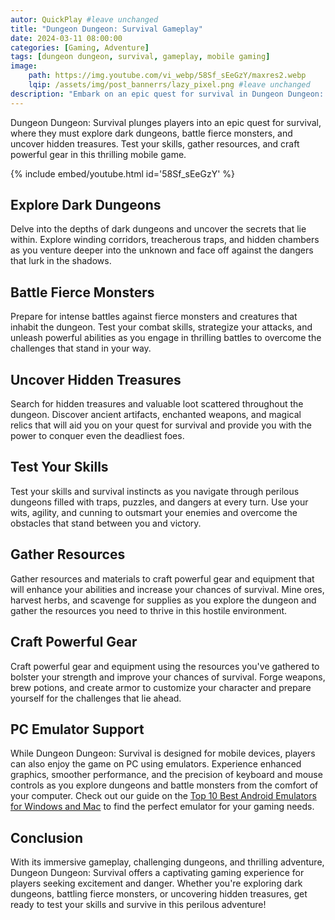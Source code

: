 ```yaml
---
autor: QuickPlay #leave unchanged
title: "Dungeon Dungeon: Survival Gameplay"
date: 2024-03-11 08:00:00
categories: [Gaming, Adventure]
tags: [dungeon dungeon, survival, gameplay, mobile gaming]
image: 
    path: https://img.youtube.com/vi_webp/58Sf_sEeGzY/maxres2.webp 
    lqip: /assets/img/post_bannerrs/lazy_pixel.png #leave unchanged
description: "Embark on an epic quest for survival in Dungeon Dungeon: Survival, a thrilling mobile game that challenges players to explore dark dungeons, battle fierce monsters, and uncover hidden treasures. Test your skills, gather resources, and craft powerful gear as you strive to conquer the depths of the dungeon and emerge victorious. Discover its immersive gameplay, challenging dungeons, and how to survive in this perilous adventure."
---
```


Dungeon Dungeon: Survival plunges players into an epic quest for survival, where they must explore dark dungeons, battle fierce monsters, and uncover hidden treasures. Test your skills, gather resources, and craft powerful gear in this thrilling mobile game.

{% include embed/youtube.html id='58Sf_sEeGzY' %}

## Explore Dark Dungeons
Delve into the depths of dark dungeons and uncover the secrets that lie within. Explore winding corridors, treacherous traps, and hidden chambers as you venture deeper into the unknown and face off against the dangers that lurk in the shadows.

## Battle Fierce Monsters
Prepare for intense battles against fierce monsters and creatures that inhabit the dungeon. Test your combat skills, strategize your attacks, and unleash powerful abilities as you engage in thrilling battles to overcome the challenges that stand in your way.

## Uncover Hidden Treasures
Search for hidden treasures and valuable loot scattered throughout the dungeon. Discover ancient artifacts, enchanted weapons, and magical relics that will aid you on your quest for survival and provide you with the power to conquer even the deadliest foes.

## Test Your Skills
Test your skills and survival instincts as you navigate through perilous dungeons filled with traps, puzzles, and dangers at every turn. Use your wits, agility, and cunning to outsmart your enemies and overcome the obstacles that stand between you and victory.

## Gather Resources
Gather resources and materials to craft powerful gear and equipment that will enhance your abilities and increase your chances of survival. Mine ores, harvest herbs, and scavenge for supplies as you explore the dungeon and gather the resources you need to thrive in this hostile environment.

## Craft Powerful Gear
Craft powerful gear and equipment using the resources you've gathered to bolster your strength and improve your chances of survival. Forge weapons, brew potions, and create armor to customize your character and prepare yourself for the challenges that lie ahead.

## PC Emulator Support
While Dungeon Dungeon: Survival is designed for mobile devices, players can also enjoy the game on PC using emulators. Experience enhanced graphics, smoother performance, and the precision of keyboard and mouse controls as you explore dungeons and battle monsters from the comfort of your computer. Check out our guide on the [Top 10 Best Android Emulators for Windows and Mac](https://quickplaymobile.github.io/posts/Top-10-Best-Android-Emulators-for-Windows-and-Mac/) to find the perfect emulator for your gaming needs.

## Conclusion
With its immersive gameplay, challenging dungeons, and thrilling adventure, Dungeon Dungeon: Survival offers a captivating gaming experience for players seeking excitement and danger. Whether you're exploring dark dungeons, battling fierce monsters, or uncovering hidden treasures, get ready to test your skills and survive in this perilous adventure!

